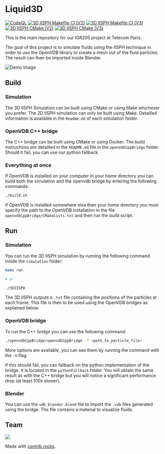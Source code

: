 # Liquid3D

[![CodeQL](https://github.com/Konodinger/Liquid3D/actions/workflows/codeql.yml/badge.svg)](https://github.com/Konodinger/Liquid3D/actions/workflows/codeql.yml)
[![3D IISPH Makefile CI (V2)](https://github.com/Konodinger/Liquid3D/actions/workflows/makefile2.yml/badge.svg)](https://github.com/Konodinger/Liquid3D/actions/workflows/makefile2.yml)
[![3D IISPH Makefile CI (V3)](https://github.com/Konodinger/Liquid3D/actions/workflows/makefile3.yml/badge.svg)](https://github.com/Konodinger/Liquid3D/actions/workflows/makefile3.yml)
[![3D IISPH CMake (V2)](https://github.com/Konodinger/Liquid3D/actions/workflows/cmake2.yml/badge.svg)](https://github.com/Konodinger/Liquid3D/actions/workflows/cmake2.yml)
[![3D IISPH CMake (V3)](https://github.com/Konodinger/Liquid3D/actions/workflows/cmake3.yml/badge.svg)](https://github.com/Konodinger/Liquid3D/actions/workflows/cmake3.yml)

This is the main repository for our IGR205 project at Telecom Paris.

The goal of this project is to simulate fluids using the IISPH technique in order to use the OpenVDB library to create a mesh out of the fluid particles. The result can then be imported inside Blender.

![Demo Image](./cover.gif)

## Build

### Simulation

The 3D IISPH Simulation can be built using CMake or using Make whichever you prefer. The 2D IISPH simulation can only be built using Make. Detailled information is available in the `Readme.md` of each simulation folder.

### OpenVDB C++ bridge

The C++ bridge can be built using CMake or using Docker. The build instructions are detailled in the `README.md` file in the `openVdbCppBridge` folder. Should it fail, you can use our python fallback.

### Everything at once

If OpenVDB is installed on your computer in your home directory you can build both the simulation and the openvdb bridge by entering the following commands:

```bash
./build.sh
```

If OpenVDB is installed somewhere else than your home directory you must specify the path to the OpenVDB installation in the file `openvdbCppBridge/CMakeLists.txt` and then run the build script.

## Run

### Simulation

You can run the 3D IISPH simulation by running the following command inside the `simulation` folder:

```bash
make run

# or

./3DIISPH
```

The 3D IISPH outputs a `.txt` file containing the positions of the particles at each frame. This file is then to be used using the OpenVDB bridges as explained below.

### OpenVDB bridge

To run the C++ bridge you can use the following command:

```bash
./openvdbCppBridge/openvdbCppBridge -f <path_to_particle_file>
```

More options are available, you can see them by running the command with the `-h` flag.

If this should fail, you can fallback on the python implementation of the bridge. It is located in the `pythonFallback` folder. You will obtain the same result as with the C++ bridge but you will notice a significant performance drop (at least 100x slower).

### Blender

You can use the `vdb_blender.blend` file to import the `.vdb` files generated using the bridge. The file contains a material to visualize fluids.

## Team

<a href="https://github.com/Konodinger/Liquid3D/graphs/contributors">
  <img src="https://contrib.rocks/image?repo=Konodinger/Liquid3D" />
</a>

Made with [contrib.rocks](https://contrib.rocks).
